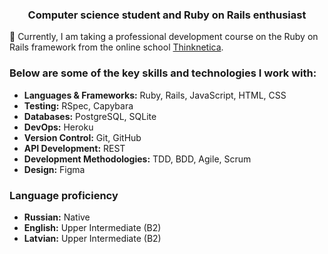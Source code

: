 <h3 align="center">Computer science student and Ruby on Rails enthusiast</h3>

<p>🌱 Currently, I am taking a professional development course on the Ruby on Rails framework from the online school <a href="https://thinknetica.com" target="_blank">Thinknetica</a>.</p>

<h3>Below are some of the key skills and technologies I work with:</h3>
<ul>
 <li><b>Languages & Frameworks:</b> Ruby, Rails, JavaScript, HTML, CSS</li>
 <li><b>Testing:</b> RSpec, Capybara</li>
 <li><b>Databases:</b> PostgreSQL, SQLite</li>
 <li><b>DevOps:</b> Heroku</li>
 <li><b>Version Control:</b> Git, GitHub</li>
 <li><b>API Development:</b> REST</li>
 <li><b>Development Methodologies:</b> TDD, BDD, Agile, Scrum</li>
 <li><b>Design:</b> Figma</li>
</ul>

<h3>Language proficiency</h3>
<ul>
 <li><b>Russian:</b> Native</li>
 <li><b>English:</b> Upper Intermediate (B2)</li>
 <li><b>Latvian:</b> Upper Intermediate (B2)</li>
</ul>
